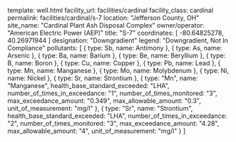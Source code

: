 template: well.html
facility_url: facilities/cardinal
facility_class: cardinal
permalink: facilities/cardinal/s-7
location: "Jefferson County, OH"
site_name: "Cardinal Plant Ash Disposal Complex"
owner/operator: "American Electric Power (AEP)"
title: "S-7"
coordinates: [
  -80.64825278,
  40.26971944
]
designation: "Downgradient"
legend: "Downgradient, Not In Compliance"
pollutants: [
{
  type: Sb,
  name: Antimony
},
{
  type: As,
  name: Arsenic
},
{
  type: Ba,
  name: Barium
},
{
  type: Be,
  name: Beryllium
},
{
  type: B,
  name: Boron
},
{
  type: Cu,
  name: Copper
},
{
  type: Pb,
  name: Lead
},
{
  type: Mn,
  name: Manganese
},
{
  type: Mo,
  name: Molybdenum
},
{
  type: Ni,
  name: Nickel
},
{
  type: Sr,
  name: Strontium
},
{
  type: "Mn",
  name: "Manganese",
  health_base_standard_exceeded: "LHA",
  number_of_times_in_exceedance: "1",
  number_of_times_monitored: "3",
  max_exceedance_amount: "0.349",
  max_allowable_amount: "0.3",
  unit_of_measurement: "mg/l"
  },
  {
  type: "Sr",
  name: "Strontium",
  health_base_standard_exceeded: "LHA",
  number_of_times_in_exceedance: "2",
  number_of_times_monitored: "3",
  max_exceedance_amount: "4.28",
  max_allowable_amount: "4",
  unit_of_measurement: "mg/l"
  }
]
